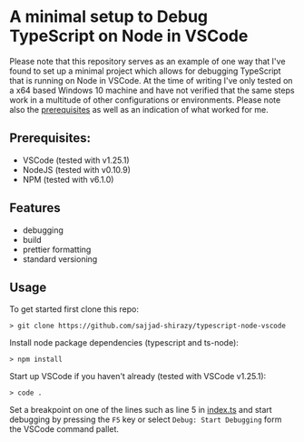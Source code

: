 # A minimal setup to Debug TypeScript on Node in VSCode

Please note that this repository serves as an example of one way that I've found to set up a minimal project which allows for debugging TypeScript that is running on Node in VSCode. At the time of writing I've only tested on a x64 based Windows 10 machine and have not verified that the same steps work in a multitude of other configurations or environments. Please note also the [prerequisites](#prerequisites) as well as an indication of what worked for me.

## Prerequisites:

-   VSCode (tested with v1.25.1)
-   NodeJS (tested with v0.10.9)
-   NPM (tested with v6.1.0)

## Features

-   debugging
-   build
-   prettier formatting
-   standard versioning

## Usage

To get started first clone this repo:

```
> git clone https://github.com/sajjad-shirazy/typescript-node-vscode
```

Install node package dependencies (typescript and ts-node):

```
> npm install
```

Start up VSCode if you haven't already (tested with VSCode v1.25.1):

```
> code .
```

Set a breakpoint on one of the lines such as line 5 in [index.ts](/index.ts) and start debugging by pressing the `F5` key or select `Debug: Start Debugging` form the VSCode command pallet.
